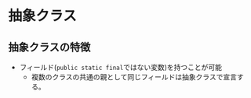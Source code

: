 # 抽象クラス

## 抽象クラスの特徴

- フィールド(`public static final`ではない変数)を持つことが可能
  - 複数のクラスの共通の親として同じフィールドは抽象クラスで宣言する。



